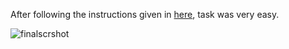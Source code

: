 After following the instructions given in [here](https://github.com/amfoss/star-me/), task was very easy.

![finalscrshot](https://user-images.githubusercontent.com/73292575/97357318-93a7cd00-18bf-11eb-9504-b2a176118d2a.PNG)


